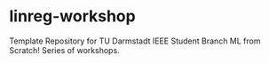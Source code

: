 # linreg-workshop
Template Repository for TU Darmstadt IEEE Student Branch ML from Scratch! Series of workshops. 
